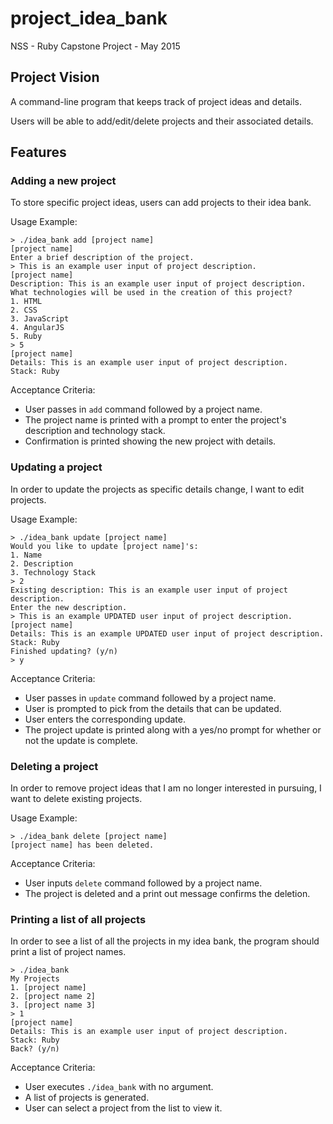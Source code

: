 # project_idea_bank
NSS - Ruby Capstone Project - May 2015

## Project Vision

A command-line program that keeps track of project ideas and details.

Users will be able to add/edit/delete projects and their associated details.

## Features

### Adding a new project

To store specific project ideas, users can add projects to their idea bank.

Usage Example:

```
> ./idea_bank add [project name]
[project name]
Enter a brief description of the project.
> This is an example user input of project description.
[project name]
Description: This is an example user input of project description.
What technologies will be used in the creation of this project?
1. HTML
2. CSS
3. JavaScript
4. AngularJS
5. Ruby
> 5
[project name]
Details: This is an example user input of project description.
Stack: Ruby
```

Acceptance Criteria:
* User passes in `add` command followed by a project name.
* The project name is printed with a prompt to enter the project's description and technology stack.
* Confirmation is printed showing the new project with details.

### Updating a project

In order to update the projects as specific details change, I want to edit projects.

Usage Example:

```
> ./idea_bank update [project name]
Would you like to update [project name]'s:
1. Name
2. Description
3. Technology Stack
> 2
Existing description: This is an example user input of project description.
Enter the new description.
> This is an example UPDATED user input of project description.
[project name]
Details: This is an example UPDATED user input of project description.
Stack: Ruby
Finished updating? (y/n)
> y
```

Acceptance Criteria:
* User passes in `update` command followed by a project name.
* User is prompted to pick from the details that can be updated.
* User enters the corresponding update.
* The project update is printed along with a yes/no prompt for whether or not the update is complete.


### Deleting a project

In order to remove project ideas that I am no longer interested in pursuing, I want to delete existing projects.

Usage Example:

```
> ./idea_bank delete [project name]
[project name] has been deleted.
```

Acceptance Criteria:
* User inputs `delete` command followed by a project name.
* The project is deleted and a print out message confirms the deletion.

### Printing a list of all projects

In order to see a list of all the projects in my idea bank, the program should print a list of project names.

```
> ./idea_bank
My Projects
1. [project name]
2. [project name 2]
3. [project name 3]
> 1
[project name]
Details: This is an example user input of project description.
Stack: Ruby
Back? (y/n)
```

Acceptance Criteria:
* User executes `./idea_bank` with no argument.
* A list of projects is generated.
* User can select a project from the list to view it.
